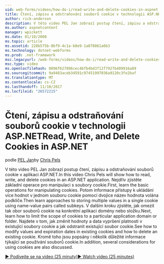 ```yaml
---
uid: web-forms/videos/how-do-i/read-write-and-delete-cookies-in-aspnet
title: Čtení, zápisu a odstraňování souborů cookie v technologii ASP.NET | Microsoft Docs
author: rick-anderson
description: V této video PEL Jan zobrazí postup čtení, zápisu a odstraňování souborů cookie v aplikaci ASP.NET. Nejdřív zjistěte základní operace pro manipulaci s cooki...
ms.author: aspnetcontent
manager: wpickett
ms.date: 01/10/2008
ms.topic: article
ms.assetid: 228b575b-8bf9-4c1a-b8e9-1a878861a6b3
ms.technology: dotnet-webforms
ms.prod: .net-framework
msc.legacyurl: /web-forms/videos/how-do-i/read-write-and-delete-cookies-in-aspnet
msc.type: video
ms.openlocfilehash: 0896f627896cec4bfb4bd3f12f7927b409916a89
ms.sourcegitcommit: 9a9483aceb34591c97451997036a9120c3fe2baf
ms.translationtype: MT
ms.contentlocale: cs-CZ
ms.lasthandoff: 11/10/2017
ms.locfileid: "26572215"
---
```

<a name="read-write-and-delete-cookies-in-aspnet"></a><span data-ttu-id="e9290-104">Čtení, zápisu a odstraňování souborů cookie v technologii ASP.NET</span><span class="sxs-lookup"><span data-stu-id="e9290-104">Read, Write, and Delete Cookies in ASP.NET</span></span>
====================
<span data-ttu-id="e9290-105">podle [PEL Jan](https://twitter.com/chrispels)</span><span class="sxs-lookup"><span data-stu-id="e9290-105">by [Chris Pels](https://twitter.com/chrispels)</span></span>

<span data-ttu-id="e9290-106">V této video PEL Jan zobrazí postup čtení, zápisu a odstraňování souborů cookie v aplikaci ASP.NET.</span><span class="sxs-lookup"><span data-stu-id="e9290-106">In this video Chris Pels will show how to read, write, and delete cookies in an ASP.NET application.</span></span> <span data-ttu-id="e9290-107">Nejdřív zjistěte základní operace pro manipulaci s soubory cookie.</span><span class="sxs-lookup"><span data-stu-id="e9290-107">First, learn the basic operations for manipulating cookies.</span></span> <span data-ttu-id="e9290-108">Potom informace přístupy k ukládání více hodnot v jednom souboru cookie pomocí dvojice název hodnota volána podklíče.</span><span class="sxs-lookup"><span data-stu-id="e9290-108">Then learn approaches to storing multiple values in a single cookie using name-value pairs called subkeys.</span></span> <span data-ttu-id="e9290-109">V dalším kroku zjistěte, jak omezit tak obor souborů cookie na konkrétní aplikaci domény nebo složku.</span><span class="sxs-lookup"><span data-stu-id="e9290-109">Next, learn how to limit the scope of cookies to a particular application domain or folder.</span></span> <span data-ttu-id="e9290-110">Najdete v tom, jak změnit hodnoty a data vypršení platnosti v existující soubory cookie a jak odstranit existující soubor cookie.</span><span class="sxs-lookup"><span data-stu-id="e9290-110">See how to modify values and expiration dates in existing cookies and how to delete an existing cookie.</span></span> <span data-ttu-id="e9290-111">Kromě toho jsou popsány i několik důležité informace týkající se používání souborů cookie.</span><span class="sxs-lookup"><span data-stu-id="e9290-111">In addition, several considerations for using cookies are also discussed.</span></span>

[<span data-ttu-id="e9290-112">&#9654; Podívejte se na video (25 minuty)</span><span class="sxs-lookup"><span data-stu-id="e9290-112">&#9654; Watch video (25 minutes)</span></span>](https://channel9.msdn.com/Blogs/ASP-NET-Site-Videos/read-write-and-delete-cookies-in-aspnet)

